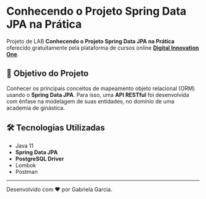 <h1>Conhecendo o Projeto Spring Data JPA na Prática </h1>
<p> Projeto de LAB <strong>Conhecendo o Projeto Spring Data JPA na Prática</strong> oferecido gratuitamente pela plataforma de cursos online <a href="https://dio.me/"><strong> Digital Innovation One</strong></a>.<br>

<h2>🎯 Objetivo do Projeto</h2>
<p>Conhecer os principais conceitos de mapeamento objeto relacional (ORM) usando o <strong>Spring Data JPA</strong>. 
Para isso, uma <strong>API RESTful</strong> foi desenvolvida com ênfase na modelagem de suas entidades, 
no domínio de uma academia de ginástica.</p>

<h2>🛠 Tecnologias Utilizadas</h2>

<ul>
    <li>Java 11</li>
    <li><strong>Spring Data JPA</strong></li>
    <li><strong>PostgreSQL Driver</strong></li>
    <li>Lombok</li>
    <li>Postman</li>
</ul>

------------

Desenvolvido com ♥ por Gabriela Garcia.

